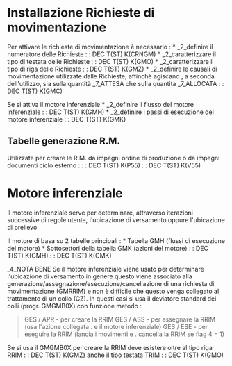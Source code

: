 # Installazione Richieste di movimentazione
Per attivare le richieste di movimentazione è necessario : 
 \* _2_definire il numeratore delle Richieste
 :  : DEC T(ST) K(CRNGM)
 \* _2_caratterizzare il tipo di testata delle Richieste
 :  : DEC T(ST) K(GMO)
 \* _2_caratterizzare il tipo di riga delle Richieste
 :  : DEC T(ST) K(GMZ)
 \* _2_definire le causali di movimentazione utilizzate dalle Richieste, affinchè agiscano , a seconda dell'utilizzo, sia sulla quantità _7_ATTESA che sulla quantità _7_ALLOCATA
 :  : DEC T(ST) K(GMC)

Se si attiva il motore inferenziale
 \* _2_definire il flusso del motore inferenziale
 :  : DEC T(ST) K(GMH)
 \* _2_definire i passi di esecuzione del motore inferenziale
 :  : DEC T(ST) K(GMK)

## Tabelle generazione R.M.
Utilizzate per creare le R.M. da impegni ordine di produzione o da impegni documenti ciclo esterno : 
 :  : DEC T(ST) K(P55)
 :  : DEC T(ST) K(V55)

# Motore inferenziale
Il motore inferenziale serve per determinare, attraverso iterazioni successive di regole utente, l'ubicazione di versamento oppure l'ubicazione di prelievo

Il motore di basa su 2 tabelle principali : 
 \* Tabella GMH (flussi di esecuzione del motore)
 \* Sottosettori della tabella GMK (azioni del motore)
 :  : DEC T(ST) K(GMH)
 :  : DEC T(ST) K(GMK)

_4_NOTA BENE
Se il motore inferenziale viene usato per determinare l'ubicazione di versamento in genere questo viene associato alla generazione/assegnazione/esecuzione/cancellazione di una richiesta di movimentazione (GMRRIM) e non è difficile che questo venga collegato al trattamento di un collo (CZ).
In questi casi si usa il deviatore standard dei colli (progr. GMGMB0X) con funzione metodo : 
> GES / APR - per creare la RRIM
 GES / ASS - per assegnare la RRIM (usa l'azione collegata
.            e il motore inferenziale)
 GES / ESE - per eseguire la RRIM (lancia i movimenti e
.            cancella la RRIM se flag 4 = 1)


Se si usa il GMGMB0X per creare la RRIM deve esistere oltre al tipo riga RRIM
 :  : DEC T(ST) K(GMZ)
anche il tipo testata TRIM
 :  : DEC T(ST) K(GMO)
